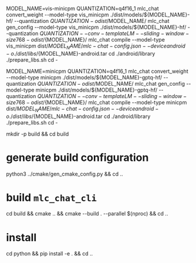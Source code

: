 MODEL_NAME=vis-minicpm
QUANTIZATION=q4f16_1
mlc_chat convert_weight --model-type vis_minicpm ./dist/models/${MODEL_NAME}-hf/ --quantization $QUANTIZATION -o dist/$MODEL_NAME/
mlc_chat gen_config --model-type vis_minicpm ./dist/models/${MODEL_NAME}-hf/ --quantization $QUANTIZATION --conv-template LM --sliding-window-size 768 -o dist/${MODEL_NAME}/
mlc_chat compile --model-type vis_minicpm dist/${MODEL_NAME}/mlc-chat-config.json --device android -o ./dist/libs/${MODEL_NAME}-android.tar
cd ./android/library
./prepare_libs.sh
cd -

MODEL_NAME=minicpm
QUANTIZATION=q4f16_1
mlc_chat convert_weight --model-type minicpm ./dist/models/${MODEL_NAME}-gptq-hf/ --quantization $QUANTIZATION -o dist/$MODEL_NAME/
mlc_chat gen_config --model-type minicpm ./dist/models/${MODEL_NAME}-gptq-hf/ --quantization $QUANTIZATION --conv-template LM --sliding-window-size 768 -o dist/${MODEL_NAME}/
mlc_chat compile --model-type minicpm dist/${MODEL_NAME}/mlc-chat-config.json --device android -o ./dist/libs/${MODEL_NAME}-android.tar
cd ./android/library
./prepare_libs.sh
cd -

mkdir -p build && cd build
# generate build configuration
python3 ../cmake/gen_cmake_config.py && cd ..
# build `mlc_chat_cli`
cd build && cmake .. && cmake --build . --parallel $(nproc) && cd ..
# install
cd python && pip install -e . && cd ..